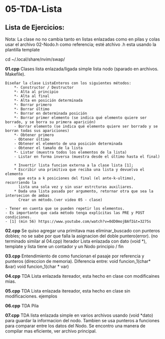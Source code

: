 # 05-TDA-Lista
## Lista de Ejercicios:
Nota:
	La clase no no cambia tanto en listas enlazadas como en pilas y colas
	usar el archivo 02-Nodo.h como referencia; esté atchivo .h esta usando la
	plantilla template

cd ~/.local/share/nvim/swap/


**01.cpp**
Clases lista enlazada/ligada simple lista nodo (sparado en archivos. Makefile).

    Diseñar la clase ListaEnteros con los siguientes métodos:
        *- Constructor / Destructor
        *- Alta al principio
        *- Alta al final
        *- Alta en posición determinada
        *- Borrar primero
        *- Borrar último
        *- Borrar en determinada posición
        *- Borrar primer elemento (se indica qué elemento quiere ser borrado, y se borra su primera aparición)
        - Borrar elemento (se indica qué elemento quiere ser borrado y se borran todas sus apariciones)
        *- Obtener primero
        - Obtener último
        - Obtener el elemento de una posición determinada
        - Obtener el tamaño de la lista
        *- Listar (muestra todos los elementos de la lista)
        - Listar en forma inversa (muestra desde el último hasta el final)
        
        * Invertir lista funcion externa a la clase lista [1];
        * Escribir una primitiva que reciba una lista y devuelva el elemento
          que esta a k posiciones del final (el ante-k-ultimo), recorriendo la
          lista una sola vez y sin usar estrcturas auxiliares.
        * Dada una lista pasada por argumento, retornar otra que sea la intersecion de ambas
          Crear un método.(ver video 05 - clase)

    - Tener en cuenta que se pueden repetir los elementos.
    - Es importante que cada método tenga explícitas las PRE y POST condiciones.
    - [1] (min 56) https://www.youtube.com/watch?v=0dD0mojBAfI&t=3275s

**02.cpp**
    Se quiso agregar una primitava mas eliminar_buscado con punteros dobles; no se sabe por que 
    falla la asignacion del doble puntero(error). 
	(no terminado similar al 04.cpp)   Iterador
	Lista enlazada con dato (void *), template y lista tiene un contador y un Nodo principio / fin

**03.cpp**
	Entendimiento de como funcionan el pasaje por referencia y punteros (direccion de memoria).
	Diferencia entre:
		void funcion_1(char* &var)
		void funcion_1(char * var)

**04.cpp**
	TDA Lista enlazada itereador, esta hecho en clase con modificaines mias.

**05.cpp** 
	TDA Lista enlazada itereador, esta hecho en clase sin modificaciones. ejemplos

**06.cpp**
	TDA Pila

**07.cpp**
    TDA lista enlazada simple en varios archivos usando (void *dato) para
    guardar la informacion del nodo. Tambien se usa punteros a funciones para
    comparar entre los datos del Nodo.
    Se encontro una manera de compilar mas eficiente, ver archivo principal.


